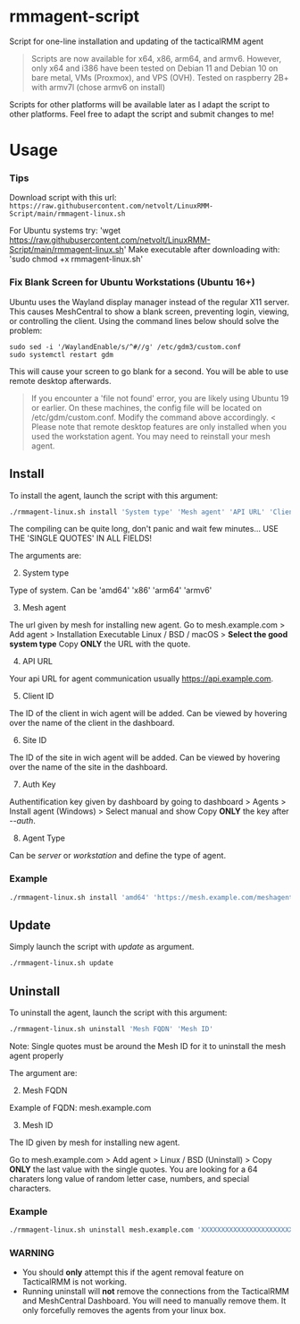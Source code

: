 # rmmagent-script
Script for one-line installation and updating of the tacticalRMM agent

> Scripts are now available for x64, x86, arm64, and armv6. However, only x64 and i386 have been tested on Debian 11 and Debian 10 on bare metal, VMs (Proxmox), and VPS (OVH).
> Tested on raspberry 2B+ with armv7l (chose armv6 on install)

Scripts for other platforms will be available later as I adapt the script to other platforms.
Feel free to adapt the script and submit changes to me!

# Usage

### Tips

Download script with this url: `https://raw.githubusercontent.com/netvolt/LinuxRMM-Script/main/rmmagent-linux.sh`

For Ubuntu systems try: 'wget https://raw.githubusercontent.com/netvolt/LinuxRMM-Script/main/rmmagent-linux.sh'
Make executable after downloading with: 'sudo chmod +x rmmagent-linux.sh'  

### Fix Blank Screen for Ubuntu Workstations (Ubuntu 16+)
Ubuntu uses the Wayland display manager instead of the regular X11 server. This causes MeshCentral to show a blank screen, preventing login, viewing, or controlling the client.
Using the command lines below should solve the problem:
```
sudo sed -i '/WaylandEnable/s/^#//g' /etc/gdm3/custom.conf
sudo systemctl restart gdm
```
This will cause your screen to go blank for a second. You will be able to use remote desktop afterwards.
> If you encounter a 'file not found' error, you are likely using Ubuntu 19 or earlier. On these machines, the config file will be located on /etc/gdm/custom.conf. Modify the command above accordingly. <
Please note that remote desktop features are only installed when you used the workstation agent. You may need to reinstall your mesh agent.

## Install
To install the agent, launch the script with this argument:

```bash
./rmmagent-linux.sh install 'System type' 'Mesh agent' 'API URL' 'Client ID' 'Site ID' 'Auth Key' 'Agent Type'
```
The compiling can be quite long, don't panic and wait few minutes... USE THE 'SINGLE QUOTES' IN ALL FIELDS!

The arguments are:

2. System type

  Type of system. Can be 'amd64' 'x86' 'arm64' 'armv6'  

3. Mesh agent

  The url given by mesh for installing new agent.
  Go to mesh.example.com > Add agent > Installation Executable Linux / BSD / macOS > **Select the good system type**
  Copy **ONLY** the URL with the quote.
  
4. API URL

  Your api URL for agent communication usually https://api.example.com.
  
5. Client ID

  The ID of the client in wich agent will be added.
  Can be viewed by hovering over the name of the client in the dashboard.
  
6. Site ID

  The ID of the site in wich agent will be added.
  Can be viewed by hovering over the name of the site in the dashboard.
  
7. Auth Key

  Authentification key given by dashboard by going to dashboard > Agents > Install agent (Windows) > Select manual and show
  Copy **ONLY** the key after *--auth*.
  
8. Agent Type

  Can be *server* or *workstation* and define the type of agent.
  
### Example
```bash
./rmmagent-linux.sh install 'amd64' 'https://mesh.example.com/meshagents?id=XXXXX&installflags=X&meshinstall=X' 'https://api.example.com' 3 1 'XXXXX' server
```

## Update

Simply launch the script with *update* as argument.

```bash
./rmmagent-linux.sh update
```

## Uninstall
To uninstall the agent, launch the script with this argument:

```bash
./rmmagent-linux.sh uninstall 'Mesh FQDN' 'Mesh ID'
```
Note: Single quotes must be around the Mesh ID for it to uninstall the mesh agent properly

The argument are:

2. Mesh FQDN

  Example of FQDN: mesh.example.com 

3. Mesh ID

  The ID given by mesh for installing new agent.

  Go to mesh.example.com > Add agent > Linux / BSD (Uninstall) > Copy **ONLY** the last value with the single quotes.
  You are looking for a 64 charaters long value of random letter case, numbers, and special characters.

### Example
```bash
./rmmagent-linux.sh uninstall mesh.example.com 'XXXXXXXXXXXXXXXXXXXXXXXXXXXXXXXXXXXXXXXXXXXXXXXXXXXXXXXXXXXXXXXX'
```

### WARNING
- You should **only** attempt this if the agent removal feature on TacticalRMM is not working.
- Running uninstall will **not** remove the connections from the TacticalRMM and MeshCentral Dashboard. You will need to manually remove them. It only forcefully removes the agents from your linux box.
